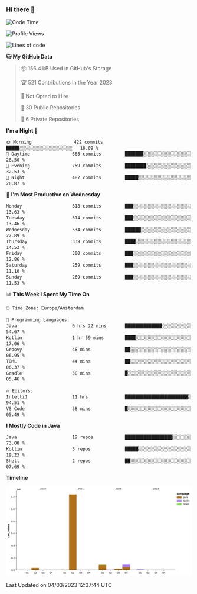 ### Hi there 👋


<!--START_SECTION:waka-->
![Code Time](http://img.shields.io/badge/Code%20Time-3%2C045%20hrs%2054%20mins-blue)

![Profile Views](http://img.shields.io/badge/Profile%20Views-0-blue)

![Lines of code](https://img.shields.io/badge/From%20Hello%20World%20I%27ve%20Written-1.5%20million%20lines%20of%20code-blue)

**🐱 My GitHub Data** 

> 📦 156.4 kB Used in GitHub's Storage 
 > 
> 🏆 521 Contributions in the Year 2023
 > 
> 🚫 Not Opted to Hire
 > 
> 📜 30 Public Repositories 
 > 
> 🔑 6 Private Repositories 
 > 
**I'm a Night 🦉** 

```text
🌞 Morning                422 commits         █████░░░░░░░░░░░░░░░░░░░░   18.09 % 
🌆 Daytime                665 commits         ███████░░░░░░░░░░░░░░░░░░   28.50 % 
🌃 Evening                759 commits         ████████░░░░░░░░░░░░░░░░░   32.53 % 
🌙 Night                  487 commits         █████░░░░░░░░░░░░░░░░░░░░   20.87 % 
```
📅 **I'm Most Productive on Wednesday** 

```text
Monday                   318 commits         ███░░░░░░░░░░░░░░░░░░░░░░   13.63 % 
Tuesday                  314 commits         ███░░░░░░░░░░░░░░░░░░░░░░   13.46 % 
Wednesday                534 commits         ██████░░░░░░░░░░░░░░░░░░░   22.89 % 
Thursday                 339 commits         ████░░░░░░░░░░░░░░░░░░░░░   14.53 % 
Friday                   300 commits         ███░░░░░░░░░░░░░░░░░░░░░░   12.86 % 
Saturday                 259 commits         ███░░░░░░░░░░░░░░░░░░░░░░   11.10 % 
Sunday                   269 commits         ███░░░░░░░░░░░░░░░░░░░░░░   11.53 % 
```


📊 **This Week I Spent My Time On** 

```text
🕑︎ Time Zone: Europe/Amsterdam

💬 Programming Languages: 
Java                     6 hrs 22 mins       ██████████████░░░░░░░░░░░   54.67 % 
Kotlin                   1 hr 59 mins        ████░░░░░░░░░░░░░░░░░░░░░   17.06 % 
Groovy                   48 mins             ██░░░░░░░░░░░░░░░░░░░░░░░   06.95 % 
TOML                     44 mins             ██░░░░░░░░░░░░░░░░░░░░░░░   06.37 % 
Gradle                   38 mins             █░░░░░░░░░░░░░░░░░░░░░░░░   05.46 % 

🔥 Editors: 
IntelliJ                 11 hrs              ████████████████████████░   94.51 % 
VS Code                  38 mins             █░░░░░░░░░░░░░░░░░░░░░░░░   05.49 % 
```

**I Mostly Code in Java** 

```text
Java                     19 repos            ██████████████████░░░░░░░   73.08 % 
Kotlin                   5 repos             █████░░░░░░░░░░░░░░░░░░░░   19.23 % 
Shell                    2 repos             ██░░░░░░░░░░░░░░░░░░░░░░░   07.69 % 
```



**Timeline**

![Lines of Code chart](https://raw.githubusercontent.com/powercasgamer/powercasgamer/master/assets/bar_graph.png)


 Last Updated on 04/03/2023 12:37:44 UTC
<!--END_SECTION:waka-->
